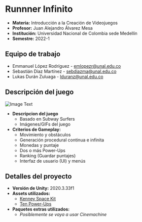 # Runnner Infinito
- **Materia:** Introducción a la Creación de Videojuegos
- **Profesor:** Juan Alejandro Álvarez Mesa
- **Institución:** Universidad Nacional de Colombia sede Medellín
- **Semestre:** 2022-1

## Equipo de trabajo
- Emmanuel López Rodríguez - [emlopezr@unal.edu.co](mailto:emlopezr@unal.edu.co)
- Sebastián Díaz Martínez - [sebdiazma@unal.edu.co](mailto:sebdiazma@unal.edu.co)
- Lukas Durán Zuluaga - [lduranz@unal.edu.co](mailto:lduranz@unal.edu.co)

## Descripción del juego
![Image Text](https://github.com/lopezemmanuel/ICV2022-1_ProyectoFinal/blob/main/Informacion/ImagenProvisional.png)
- **Descripcion del juego**
  - Basado en Subway Surfers
  - Imágenes/GIFs del juego
- **Criterios de Gameplay:**
  - Movimiento y obstáculos
  - Generación procedural continua e infinita
  - Monedas y puntaje
  - Dos o más Power-Ups
  - Ranking (Guardar puntajes)
  - Interfaz de usuario (UI) y menús

## Detalles del proyecto
- **Versión de Unity:** 2020.3.33f1
- **Assets utilizados:**
  - [Kenney Space Kit](https://www.kenney.nl/assets/space-kit)
  - [Ten Power-Ups](https://assetstore.unity.com/packages/3d/props/ten-power-ups-217666)
- **Paquetes extras utilizados:**
  - *Posiblemente se vaya a usar Cinemachine*

